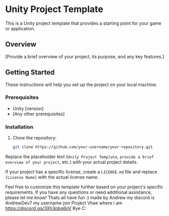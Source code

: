# Unity Project Template

This is a Unity project template that provides a starting point for your game or application.

## Overview

[Provide a brief overview of your project, its purpose, and any key features.]

## Getting Started

These instructions will help you set up the project on your local machine.

### Prerequisites

- Unity [version]
- [Any other prerequisites]

### Installation

1. Clone the repository:

   ```bash
   git clone https://github.com/your-username/your-repository.git

Replace the placeholder text (`Unity Project Template`, `provide a brief overview of your project`, etc.) with your actual project details.

If your project has a specific license, create a `LICENSE.md` file and replace `[License Name]` with the actual license name.

Feel free to customize this template further based on your project's specific requirements. If you have any questions or need additional assistance, please let me know!
Thats all have fun :) made by Andrew my discord is AndrewDev7 my username join Project Vhae where i am https://discord.gg/3Xh3pbg6nV Bye C:
